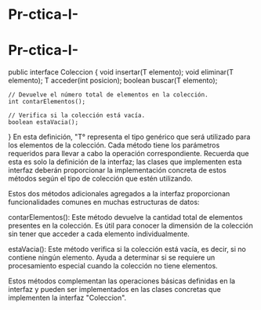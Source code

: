 # Pr-ctica-I-
# Pr-ctica-I-
public interface Coleccion<T> {
    void insertar(T elemento);
    void eliminar(T elemento);
    T acceder(int posicion);
    boolean buscar(T elemento);
   
    // Devuelve el número total de elementos en la colección.
    int contarElementos();
   
    // Verifica si la colección está vacía.
    boolean estaVacia();
}
En esta definición, "T° representa el tipo genérico que será utilizado para los elementos de la colección. Cada método tiene los parámetros requeridos para llevar a cabo la operación correspondiente. Recuerda que esta es solo la definición de la interfaz; las clases que implementen esta interfaz deberán proporcionar la implementación concreta de estos métodos según el tipo de colección que estén utilizando.

Estos dos métodos adicionales agregados a la interfaz proporcionan funcionalidades comunes en muchas estructuras de datos:

contarElementos(): Este método devuelve la cantidad total de elementos presentes en la colección. Es útil para conocer la dimensión de la colección sin tener que acceder a cada elemento individualmente.

estaVacia(): Este método verifica si la colección está vacía, es decir, si no contiene ningún elemento. Ayuda a determinar si se requiere un procesamiento especial cuando la colección no tiene elementos.

Estos métodos complementan las operaciones básicas definidas en la interfaz y pueden ser implementados en las clases concretas que implementen la interfaz "Coleccion".

